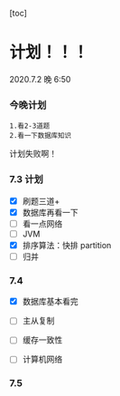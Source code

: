 [toc]

# 计划！！！

2020.7.2 晚 6:50

### 今晚计划 
    1.看2-3道题
    2.看一下数据库知识

计划失败啊！ 
###  7.3 计划

- [x] 刷题三道+
- [x] 数据库再看一下
- [ ] 看一点网络
- [ ] JVM
- [x] 排序算法：快排  partition
- [ ] 归并 

### 7.4

- [x] 数据库基本看完 

- [ ] 主从复制

- [ ] 缓存一致性

- [ ] 计算机网络

  

### 7.5





###  

